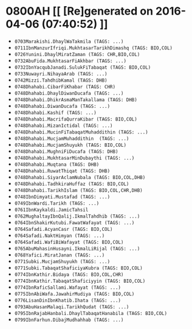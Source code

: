 # 0800AH [[ [Re]generated on 2016-04-06 (07:40:52) ]]

* `0703Marakishi.DhaylWaTakmila (TAGS: ...)`
* `0711IbnManzurIfriqi.MukhtasarTarikhDimashq (TAGS: BIO,COL)`
* `0726Yunini.DhaylMiratZaman (TAGS: CHR,BIO,COL)`
* `0732AbuFida.MukhtasarFiAkhbar (TAGS: ...)`
* `0732IbnYacqubJanadi.SulukFiTabaqat (TAGS: BIO,COL)`
* `0733Nuwayri.NihayaArab (TAGS: ...)`
* `0742Mizzi.TahdhibKamal (TAGS: DHB)`
* `0748Dhahabi.CibarFiKhabar (TAGS: CHR)`
* `0748Dhahabi.DhaylDiwanDucafa (TAGS: ...)`
* `0748Dhahabi.DhikrAsmaManTakallama (TAGS: DHB)`
* `0748Dhahabi.DiwanDucafa (TAGS: ...)`
* `0748Dhahabi.Kashif (TAGS: ...)`
* `0748Dhahabi.MacrifaQurraKibar (TAGS: BIO,COL)`
* `0748Dhahabi.MizanIctidal (TAGS: ...)`
* `0748Dhahabi.MucinFiTabaqatMuhaddithin (TAGS: ...)`
* `0748Dhahabi.MucjamMuhaddithin  (TAGS: ...)`
* `0748Dhahabi.MucjamShuyukh (TAGS: BIO,COL)`
* `0748Dhahabi.MughniFiDucafa (TAGS: DHB)`
* `0748Dhahabi.MukhtasarMinDubaythi (TAGS: ...)`
* `0748Dhahabi.Muqtana (TAGS: DHB)`
* `0748Dhahabi.RuwatThiqat (TAGS: DHB)`
* `0748Dhahabi.SiyarAclamNubala (TAGS: BIO,COL,DHB)`
* `0748Dhahabi.TadhkiraHuffaz (TAGS: BIO,COL)`
* `0748Dhahabi.TarikhIslam (TAGS: BIO,COL,CHR,DHB)`
* `0748IbnDimyati.Mustafad (TAGS: ...)`
* `0749IbnWardi.Tarikh (TAGS: ...)`
* `0761IbnKaykaldi.JamicTahsil`
* `0762MughaltayIbnQalij.IkmalTahdhib (TAGS: ...)`
* `0764IbnShakirKutubi.FawatWafayat (TAGS: ...)`
* `0764Safadi.AcyanCasr (TAGS: BIO,COL)`
* `0764Safadi.NaktHimyan (TAGS: ...)`
* `0764Safadi.WafiBiWafayat (TAGS: BIO,COL)`
* `0765AbuMahasinHusayni.IkmalLiRijal (TAGS: ...)`
* `0768Yafici.MiratJanan (TAGS: ...)`
* `0771Subki.MucjamShuyukh (TAGS: ...)`
* `0771Subki.TabaqatShaficiyaKubra (TAGS: BIO,COL)`
* `0774IbnKathir.Bidaya (TAGS: BIO,COL,CHR)`
* `0774IbnKathir.TabaqatShaficiyyin (TAGS: BIO,COL)`
* `0774IbnRaficSallami.Wafayat (TAGS: ...)`
* `0775IbnAbiWafa.JawahirMudiya (TAGS: BIO,COL)`
* `0776LisanDinIbnKhatib.Ihata (TAGS: ...)`
* `0793AbuHasanMalaqi.TarikhQudat (TAGS: ...)`
* `0795IbnRajabHanbali.DhaylTabaqatHanabila (TAGS: BIO,COL)`
* `0799IbnFarhun.DibajMudhahhab (TAGS: ...)`
